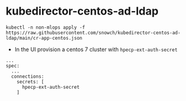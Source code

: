 # kubedirector-centos-ad-ldap

```
kubectl -n non-mlops apply -f https://raw.githubusercontent.com/snowch/kubedirector-centos-ad-ldap/main/cr-app-centos.json
```

- In the UI provision a centos 7 cluster with `hpecp-ext-auth-secret`

```
...
spec: 
  ...
  connections: 
    secrets: [
      hpecp-ext-auth-secret
    ]
```
